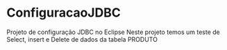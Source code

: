 # ConfiguracaoJDBC
Projeto de configuração JDBC no Eclipse
Neste projeto temos um teste de Select, insert e Delete de dados da tabela PRODUTO
